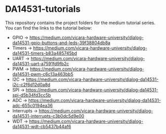# DA14531-tutorials

This repository contains the project folders for the medium tutorial series. You can find the links to the tutorial below:

* GPIO          -> https://medium.com/vicara-hardware-university/dialog-da14531-gpio-buttons-and-leds-39f38804db8a
* Timers        -> https://medium.com/vicara-hardware-university/dialog-da14531-timers-b83a485745bd
* UART          -> https://medium.com/vicara-hardware-university/dialog-da14531-uart-a7591fd9fb2c
* PWM           -> https://medium.com/vicara-hardware-university/dialog-da14531-pwm-c6c13a463bb5
* I2C		-> https://medium.com/vicara-hardware-university/dialog-da14531-i2c-c2f6d12d0a8d
* SPI		-> https://medium.com/vicara-hardware-university/dialog-da14531-spi-d5b34fd3cc5b
* ADC		-> https://medium.com/vicara-hardware-university/dialog-da14531-adc-655c0194ea36
* Interrupts	-> https://medium.com/vicara-hardware-university/dialog-da14531-interrupts-c3b0dc5d9e00
* WDT		-> https://medium.com/vicara-hardware-university/dialog-da14531-wdt-cb5437b44af6